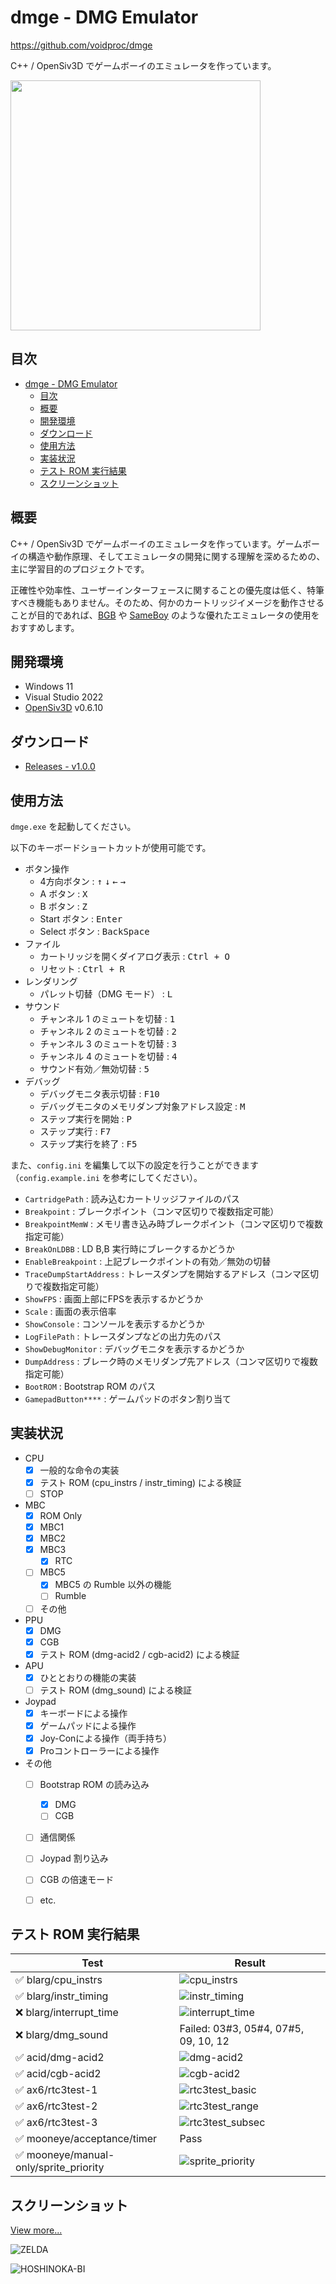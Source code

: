 # dmge - DMG Emulator

https://github.com/voidproc/dmge

C++ / OpenSiv3D でゲームボーイのエミュレータを作っています。

<img src="screenshot/top.png" width="400">


## 目次

- [dmge - DMG Emulator](#dmge---dmg-emulator)
  - [目次](#目次)
  - [概要](#概要)
  - [開発環境](#開発環境)
  - [ダウンロード](#ダウンロード)
  - [使用方法](#使用方法)
  - [実装状況](#実装状況)
  - [テスト ROM 実行結果](#テスト-rom-実行結果)
  - [スクリーンショット](#スクリーンショット)


## 概要

C++ / OpenSiv3D でゲームボーイのエミュレータを作っています。ゲームボーイの構造や動作原理、そしてエミュレータの開発に関する理解を深めるための、主に学習目的のプロジェクトです。

正確性や効率性、ユーザーインターフェースに関することの優先度は低く、特筆すべき機能もありません。そのため、何かのカートリッジイメージを動作させることが目的であれば、[BGB](https://bgb.bircd.org/) や [SameBoy](https://sameboy.github.io/) のような優れたエミュレータの使用をおすすめします。


## 開発環境

- Windows 11
- Visual Studio 2022
- [OpenSiv3D](https://github.com/Siv3D/OpenSiv3D) v0.6.10


## ダウンロード

- [Releases - v1.0.0](https://github.com/voidproc/dmge/releases/download/v1.0.0/dmge_v1.0.0.zip)


## 使用方法

`dmge.exe` を起動してください。

以下のキーボードショートカットが使用可能です。

- ボタン操作
  - 4方向ボタン : <kbd>&uarr;</kbd> <kbd>&darr;</kbd> <kbd>&larr;</kbd> <kbd>&rarr;</kbd>
  - A ボタン : <kbd>X</kbd>
  - B ボタン : <kbd>Z</kbd>
  - Start ボタン : <kbd>Enter</kbd>
  - Select ボタン : <kbd>BackSpace</kbd>
- ファイル
  - カートリッジを開くダイアログ表示 : <kbd>Ctrl + O</kbd>
  - リセット : <kbd>Ctrl + R</kbd>
- レンダリング
  - パレット切替（DMG モード） : <kbd>L</kbd>
- サウンド
  - チャンネル 1 のミュートを切替 : <kbd>1</kbd>
  - チャンネル 2 のミュートを切替 : <kbd>2</kbd>
  - チャンネル 3 のミュートを切替 : <kbd>3</kbd>
  - チャンネル 4 のミュートを切替 : <kbd>4</kbd>
  - サウンド有効／無効切替 : <kbd>5</kbd>
- デバッグ
  - デバッグモニタ表示切替 : <kbd>F10</kbd>
  - デバッグモニタのメモリダンプ対象アドレス設定 : <kbd>M</kbd>
  - ステップ実行を開始 : <kbd>P</kbd>
  - ステップ実行 : <kbd>F7</kbd>
  - ステップ実行を終了 : <kbd>F5</kbd>

また、`config.ini` を編集して以下の設定を行うことができます（`config.example.ini` を参考にしてください）。

- `CartridgePath` : 読み込むカートリッジファイルのパス
- `Breakpoint` : ブレークポイント（コンマ区切りで複数指定可能）
- `BreakpointMemW` : メモリ書き込み時ブレークポイント（コンマ区切りで複数指定可能）
- `BreakOnLDBB` : LD B,B 実行時にブレークするかどうか
- `EnableBreakpoint` : 上記ブレークポイントの有効／無効の切替
- `TraceDumpStartAddress` : トレースダンプを開始するアドレス（コンマ区切りで複数指定可能）
- `ShowFPS` : 画面上部にFPSを表示するかどうか
- `Scale` : 画面の表示倍率
- `ShowConsole` : コンソールを表示するかどうか
- `LogFilePath` : トレースダンプなどの出力先のパス
- `ShowDebugMonitor` : デバッグモニタを表示するかどうか
- `DumpAddress` : ブレーク時のメモリダンプ先アドレス（コンマ区切りで複数指定可能）
- `BootROM` : Bootstrap ROM のパス
- `GamepadButton****` : ゲームパッドのボタン割り当て


## 実装状況

- CPU
  - [x] 一般的な命令の実装
  - [x] テスト ROM (cpu_instrs / instr_timing) による検証
  - [ ] STOP
- MBC
  - [x] ROM Only
  - [x] MBC1
  - [x] MBC2
  - [x] MBC3
    - [x] RTC
  - [ ] MBC5
    - [x] MBC5 の Rumble 以外の機能
    - [ ] Rumble
  - [ ] その他
- PPU
  - [x] DMG
  - [x] CGB
  - [x] テスト ROM (dmg-acid2 / cgb-acid2) による検証
- APU
  - [x] ひととおりの機能の実装
  - [ ] テスト ROM (dmg_sound) による検証
- Joypad
  - [x] キーボードによる操作
  - [x] ゲームパッドによる操作
  - [x] Joy-Conによる操作（両手持ち）
  - [x] Proコントローラーによる操作
- その他
  - [ ] Bootstrap ROM の読み込み
    - [x] DMG
    - [ ] CGB
  - [ ] 通信関係
  - [ ] Joypad 割り込み
  - [ ] CGB の倍速モード
  - [ ] etc.


## テスト ROM 実行結果

|Test|Result|
|---|---|
|✅ blarg/​cpu_instrs|![cpu_instrs](screenshot/test_result/cpu_instrs.png)|
|✅ blarg/instr_timing|![instr_timing](screenshot/test_result/instr_timing.png)|
|❌ blarg/interrupt_time|![interrupt_time](screenshot/test_result/interrupt_time.png)|
|❌ blarg/dmg_sound|Failed: 03#3, 05#4, 07#5, 09, 10, 12 |
|✅ acid/dmg-acid2|![dmg-acid2](screenshot/test_result/dmg-acid2.png)|
|✅ acid/cgb-acid2|![cgb-acid2](screenshot/test_result/cgb-acid2.png)|
|✅ ax6/​rtc3test-1|![rtc3test_basic](screenshot/test_result/rtc3test_basic.png)|
|✅ ax6/​rtc3test-2|![rtc3test_range](screenshot/test_result/rtc3test_range.png)|
|✅ ax6/​rtc3test-3|![rtc3test_subsec](screenshot/test_result/rtc3test_subsec.png)|
|✅ mooneye/​acceptance/​timer|Pass|
|✅ mooneye/manual-only/sprite_priority|![sprite_priority](screenshot/test_result/sprite_priority.png)|


## スクリーンショット

[View more...](screenshot.md)

![ZELDA](screenshot/zelda.png)

![HOSHINOKA-BI](screenshot/hoshinok.png)
